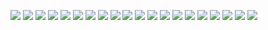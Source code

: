 ![](C:\Users\95432\Desktop\课业\数字逻辑电路\数据选择器\1.png)
![](C:\Users\95432\Desktop\课业\数字逻辑电路\数据选择器\2.png)
![](C:\Users\95432\Desktop\课业\数字逻辑电路\数据选择器\3.png)
![](C:\Users\95432\Desktop\课业\数字逻辑电路\数据选择器\4.png)
![](C:\Users\95432\Desktop\课业\数字逻辑电路\数据选择器\5.png)
![](C:\Users\95432\Desktop\课业\数字逻辑电路\数据选择器\6.png)
![](C:\Users\95432\Desktop\课业\数字逻辑电路\数据选择器\7.png)
![](C:\Users\95432\Desktop\课业\数字逻辑电路\数据选择器\8.png)
![](C:\Users\95432\Desktop\课业\数字逻辑电路\数据选择器\9.png)
![](C:\Users\95432\Desktop\课业\数字逻辑电路\数据选择器\10.png)
![](C:\Users\95432\Desktop\课业\数字逻辑电路\数据选择器\11.png)
![](C:\Users\95432\Desktop\课业\数字逻辑电路\数据选择器\12.png)
![](C:\Users\95432\Desktop\课业\数字逻辑电路\数据选择器\13.png)
![](C:\Users\95432\Desktop\课业\数字逻辑电路\数据选择器\14.png)
![](C:\Users\95432\Desktop\课业\数字逻辑电路\数据选择器\15.png)
![](C:\Users\95432\Desktop\课业\数字逻辑电路\数据选择器\16.png)
![](C:\Users\95432\Desktop\课业\数字逻辑电路\数据选择器\17.png)
![](C:\Users\95432\Desktop\课业\数字逻辑电路\数据选择器\18.png)
![](C:\Users\95432\Desktop\课业\数字逻辑电路\数据选择器\19.png)
![](C:\Users\95432\Desktop\课业\数字逻辑电路\数据选择器\20.png)
